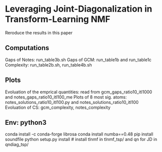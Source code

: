 # Leveraging Joint-Diagonalization in Transform-Learning NMF

Reroduce the results in this paper

## Computations

Gaps of Notes: run_table3b.sh
Gaps of GCM: run_table1b and run_table1c
Complexity: run_table2b.sh, run_table4b.sh

## Plots

Evoluation of the emprical quantities: read from gcm_gaps_ratio10_itl1000 and notes_gaps_ratio10_itl100_me
Plots of 8 most sig. atoms: notes_solutions_ratio10_itl100.py and notes_solutions_ratio10_itl100
Evoluation of CS: gcm_complexity, notes_complexity

## Env: python3

conda install -c conda-forge librosa
conda install numba==0.48
pip install soundfile
python setup.py install # install tlnmf in tlnmf_tsp/ and qn for JD in qndiag_tsp/
